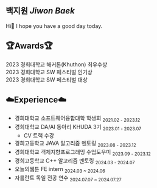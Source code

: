## 백지원 *Jiwon Baek*
Hi🤗 I hope you have a good day today.

## 🏆Awards🏆
2023 경희대학교 해커톤(Khuthon) 최우수상<br>
2023 경희대학교 SW 페스티벌 인기상<br>
2023 경희대학교 SW 페스티벌 대상

## ☁️Experience☁️
- 경희대학교 소프트웨어융합대학 학생회  <sub>2021.02 - 2023.12</sub>  
- 경희대학교 DA/AI 동아리 KHUDA 3기  <sub>2023.01 - 2023.07</sub> 
  - CV 트랙 수강
- 경희고등학교 JAVA 알고리즘 멘토링  <sub>2023.08 - 2023.12</sub>
- 경희대학교 객체지향프로그래밍 수업도우미  <sub>2023.09 - 2023.12</sub>
- 경희고등학교 C++ 알고리즘 멘토링  <sub>2024.03 - 2024.07</sub>
- 오늘의웹툰 FE intern <sub>2024.03 ~ 2024.06 </sub>
- 자를란트 독일 전공 연수 <sub>2024.07.07 ~ 2024.07.27 </sub>
